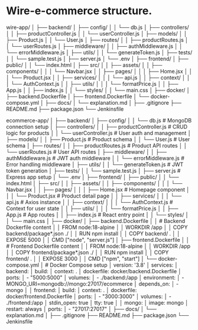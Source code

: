 # Wire-e-commerce structure.
wire-app/
│
├── backend/
│   ├── config/
│   │   └── db.js
│   ├── controllers/
│   │   ├── productController.js
│   │   └── userController.js
│   ├── models/
│   │   ├── Product.js
│   │   └── User.js
│   ├── routes/
│   │   ├── productRoutes.js
│   │   └── userRoutes.js
│   ├── middleware/
│   │   ├── authMiddleware.js
│   │   └── errorMiddleware.js
│   ├── utils/
│   │   └── generateToken.js
│   ├── tests/
│   │   └── sample.test.js
│   ├── server.js
│   └── .env
│
├── frontend/
│   ├── public/
│   │   └── index.html
│   ├── src/
│   │   ├── assets/
│   │   ├── components/
│   │   │   └── Navbar.jsx
│   │   ├── pages/
│   │   │   ├── Home.jsx
│   │   │   └── Product.jsx
│   │   ├── services/
│   │   │   └── api.js
│   │   ├── context/
│   │   │   └── AuthContext.js
│   │   ├── utils/
│   │   │   └── formatPrice.js
│   │   ├── App.js
│   │   ├── index.js
│   │   └── styles/
│   │       └── main.css
│
├── docker/
│   ├── backend.Dockerfile
│   ├── frontend.Dockerfile
│   └── docker-compose.yml
│
├── docs/
│   └── explanation.md
│
├── .gitignore
├── README.md
├── package.json
└── Jenkinsfile

ecommerce-app/
│
├── backend/
│   ├── config/
│   │   └── db.js            # MongoDB connection setup
│   ├── controllers/
│   │   ├── productController.js  # CRUD logic for products
│   │   └── userController.js     # User auth and management
│   ├── models/
│   │   ├── Product.js       # Product schema
│   │   └── User.js          # User schema
│   ├── routes/
│   │   ├── productRoutes.js # Product API routes
│   │   └── userRoutes.js    # User API routes
│   ├── middleware/
│   │   ├── authMiddleware.js    # JWT auth middleware
│   │   └── errorMiddleware.js  # Error handling middleware
│   ├── utils/
│   │   └── generateToken.js    # JWT token generation
│   ├── tests/
│   │   └── sample.test.js
│   ├── server.js              # Express app setup
│   └── .env
│
├── frontend/
│   ├── public/
│   │   └── index.html
│   ├── src/
│   │   ├── assets/
│   │   ├── components/
│   │   │   └── Navbar.jsx
│   │   ├── pages/
│   │   │   ├── Home.jsx        # Homepage component
│   │   │   └── Product.jsx     # Product detail page
│   │   ├── services/
│   │   │   └── api.js          # Axios instance
│   │   ├── context/
│   │   │   └── AuthContext.js  # Context for user state
│   │   ├── utils/
│   │   │   └── formatPrice.js
│   │   ├── App.js              # App routes
│   │   ├── index.js            # React entry point
│   │   └── styles/
│   │       └── main.css
│
├── docker/
│   ├── backend.Dockerfile
│   │   # Backend Dockerfile content
│   │   FROM node:18-alpine
│   │   WORKDIR /app
│   │   COPY backend/package*.json ./
│   │   RUN npm install
│   │   COPY backend/ .
│   │   EXPOSE 5000
│   │   CMD ["node", "server.js"]
│   ├── frontend.Dockerfile
│   │   # Frontend Dockerfile content
│   │   FROM node:18-alpine
│   │   WORKDIR /app
│   │   COPY frontend/package*.json ./
│   │   RUN npm install
│   │   COPY frontend/ .
│   │   EXPOSE 3000
│   │   CMD ["npm", "start"]
│   └── docker-compose.yml
│       # Docker Compose setup
│       version: '3.8'
│       services:
│         backend:
│           build:
│             context: .
│             dockerfile: docker/backend.Dockerfile
│           ports:
│             - "5000:5000"
│           volumes:
│             - ./backend:/app
│           environment:
│             - MONGO_URI=mongodb://mongo:27017/ecommerce
│           depends_on:
│             - mongo
│
│         frontend:
│           build:
│             context: .
│             dockerfile: docker/frontend.Dockerfile
│           ports:
│             - "3000:3000"
│           volumes:
│             - ./frontend:/app
│           stdin_open: true
│           tty: true
│
│         mongo:
│           image: mongo
│           restart: always
│           ports:
│             - "27017:27017"
│
├── docs/
│   └── explanation.md
│
├── .gitignore
├── README.md
├── package.json
└── Jenkinsfile
